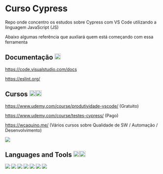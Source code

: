 # Curso Cypress

Repo onde concentro os estudos sobre Cypress com VS Code utilizando a linguagem JavaScript (JS)

Abaixo algumas referência que auxliará quem está começando com essa ferramenta

## Documentação <code><img src="https://github.githubassets.com/images/icons/emoji/unicode/1f4dd.png" width="20"></code>

https://code.visualstudio.com/docs

https://eslint.org/

## Cursos <code><img src="https://github.githubassets.com/images/icons/emoji/unicode/1f393.png" width="20"></code><code><img src="https://github.githubassets.com/images/icons/emoji/unicode/1f4da.png" width="20"></code> 

https://www.udemy.com/course/produtividade-vscode/ (Gratuito)

https://www.udemy.com/course/testes-cypress/ (Pago)

https://wcaquino.me/ (Vários cursos sobre Qualidade de SW / Automação / Desenvolvimento)

<code><img src="https://img.shields.io/badge/Udemy-EC5252?style=for-the-badge&logo=Udemy&logoColor=white"></code>

## Languages and Tools <code><img src="https://github.githubassets.com/images/icons/emoji/unicode/1f469-1f4bb.png" width="20"></code><code><img src="https://github.githubassets.com/images/icons/emoji/unicode/1f680.png" width="20"></code>

<code><img src="https://img.shields.io/badge/JavaScript-323330?style=for-the-badge&logo=javascript&logoColor=F7DF1E"></code>
<code><img src="https://img.shields.io/badge/Node.js-339933?style=for-the-badge&logo=nodedotjs&logoColor=white"></code>
<code><img src="https://img.shields.io/badge/npm-CB3837?style=for-the-badge&logo=npm&logoColor=white"></code>
<code><img src="https://img.shields.io/badge/Cypress-17202C?style=for-the-badge&logo=cypress&logoColor=white"></code>
<code><img src="https://img.shields.io/badge/Google_chrome-4285F4?style=for-the-badge&logo=Google-chrome&logoColor=white"></code>
<code><img src="https://img.shields.io/badge/Windows-0078D6?style=for-the-badge&logo=windows&logoColor=white"></code>
<code><img src="https://img.shields.io/badge/Visual_Studio_Code-0078D4?style=for-the-badge&logo=visual%20studio%20code&logoColor=white"></code>
